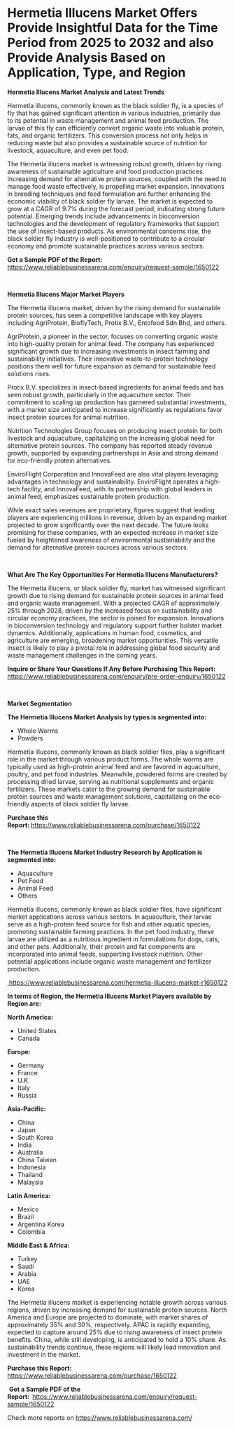 <p><h1>Hermetia Illucens Market Offers Provide Insightful Data for the Time Period from 2025 to 2032 and also Provide Analysis Based on Application, Type, and Region</h1></p><p><strong>Hermetia Illucens Market Analysis and Latest Trends</strong></p>
<p><p>Hermetia illucens, commonly known as the black soldier fly, is a species of fly that has gained significant attention in various industries, primarily due to its potential in waste management and animal feed production. The larvae of this fly can efficiently convert organic waste into valuable protein, fats, and organic fertilizers. This conversion process not only helps in reducing waste but also provides a sustainable source of nutrition for livestock, aquaculture, and even pet food.</p><p>The Hermetia illucens market is witnessing robust growth, driven by rising awareness of sustainable agriculture and food production practices. Increasing demand for alternative protein sources, coupled with the need to manage food waste effectively, is propelling market expansion. Innovations in breeding techniques and feed formulation are further enhancing the economic viability of black soldier fly larvae. The market is expected to grow at a CAGR of 9.7% during the forecast period, indicating strong future potential. Emerging trends include advancements in bioconversion technologies and the development of regulatory frameworks that support the use of insect-based products. As environmental concerns rise, the black soldier fly industry is well-positioned to contribute to a circular economy and promote sustainable practices across various sectors.</p></p>
<p><strong>Get a Sample PDF of the Report:&nbsp;</strong> <a href="https://www.reliablebusinessarena.com/enquiry/request-sample/1650122?utm_campaign=1891&utm_medium=2&utm_source=Github&utm_content=ia&utm_term=30032025&utm_id=hermetia-illucens">https://www.reliablebusinessarena.com/enquiry/request-sample/1650122</a></p>
<p>&nbsp;</p>
<p><strong>Hermetia Illucens Major Market Players</strong></p>
<p><p>The Hermetia illucens market, driven by the rising demand for sustainable protein sources, has seen a competitive landscape with key players including AgriProtein, BioflyTech, Protix B.V., Entofood Sdn Bhd, and others.</p><p>AgriProtein, a pioneer in the sector, focuses on converting organic waste into high-quality protein for animal feed. The company has experienced significant growth due to increasing investments in insect farming and sustainability initiatives. Their innovative waste-to-protein technology positions them well for future expansion as demand for sustainable feed solutions rises.</p><p>Protix B.V. specializes in insect-based ingredients for animal feeds and has seen robust growth, particularly in the aquaculture sector. Their commitment to scaling up production has garnered substantial investments, with a market size anticipated to increase significantly as regulations favor insect protein sources for animal nutrition.</p><p>Nutrition Technologies Group focuses on producing insect protein for both livestock and aquaculture, capitalizing on the increasing global need for alternative protein sources. The company has reported steady revenue growth, supported by expanding partnerships in Asia and strong demand for eco-friendly protein alternatives.</p><p>EnviroFlight Corporation and InnovaFeed are also vital players leveraging advantages in technology and sustainability. EnviroFlight operates a high-tech facility, and InnovaFeed, with its partnership with global leaders in animal feed, emphasizes sustainable protein production.</p><p>While exact sales revenues are proprietary, figures suggest that leading players are experiencing millions in revenue, driven by an expanding market projected to grow significantly over the next decade. The future looks promising for these companies, with an expected increase in market size fueled by heightened awareness of environmental sustainability and the demand for alternative protein sources across various sectors.</p></p>
<p>&nbsp;</p>
<p><strong>What Are The Key Opportunities For Hermetia Illucens Manufacturers?</strong></p>
<p><p>The Hermetia illucens, or black soldier fly, market has witnessed significant growth due to rising demand for sustainable protein sources in animal feed and organic waste management. With a projected CAGR of approximately 25% through 2028, driven by the increased focus on sustainability and circular economy practices, the sector is poised for expansion. Innovations in bioconversion technology and regulatory support further bolster market dynamics. Additionally, applications in human food, cosmetics, and agriculture are emerging, broadening market opportunities. This versatile insect is likely to play a pivotal role in addressing global food security and waste management challenges in the coming years.</p></p>
<p><strong>Inquire or Share Your Questions If Any Before Purchasing This Report:</strong> <a href="https://www.reliablebusinessarena.com/enquiry/pre-order-enquiry/1650122?utm_campaign=1891&utm_medium=2&utm_source=Github&utm_content=ia&utm_term=30032025&utm_id=hermetia-illucens">https://www.reliablebusinessarena.com/enquiry/pre-order-enquiry/1650122</a></p>
<p>&nbsp;</p>
<p><strong>Market Segmentation</strong></p>
<p><strong>The Hermetia Illucens Market Analysis by types is segmented into:</strong></p>
<p><ul><li>Whole Worms</li><li>Powders</li></ul></p>
<p><p>Hermetia illucens, commonly known as black soldier flies, play a significant role in the market through various product forms. The whole worms are typically used as high-protein animal feed and are favored in aquaculture, poultry, and pet food industries. Meanwhile, powdered forms are created by processing dried larvae, serving as nutritional supplements and organic fertilizers. These markets cater to the growing demand for sustainable protein sources and waste management solutions, capitalizing on the eco-friendly aspects of black soldier fly larvae.</p></p>
<p><strong>Purchase this Report:&nbsp;</strong><a href="https://www.reliablebusinessarena.com/purchase/1650122?utm_campaign=1891&utm_medium=2&utm_source=Github&utm_content=ia&utm_term=30032025&utm_id=hermetia-illucens">https://www.reliablebusinessarena.com/purchase/1650122</a></p>
<p>&nbsp;</p>
<p><strong>The Hermetia Illucens Market Industry Research by Application is segmented into:</strong></p>
<p><ul><li>Aquaculture</li><li>Pet Food</li><li>Animal Feed</li><li>Others</li></ul></p>
<p><p>Hermetia illucens, commonly known as black soldier flies, have significant market applications across various sectors. In aquaculture, their larvae serve as a high-protein feed source for fish and other aquatic species, promoting sustainable farming practices. In the pet food industry, these larvae are utilized as a nutritious ingredient in formulations for dogs, cats, and other pets. Additionally, their protein and fat components are incorporated into animal feeds, supporting livestock nutrition. Other potential applications include organic waste management and fertilizer production.</p></p>
<p><a href="https://www.reliablebusinessarena.com/hermetia-illucens-market-r1650122?utm_campaign=1891&utm_medium=2&utm_source=Github&utm_content=ia&utm_term=30032025&utm_id=hermetia-illucens">&nbsp;https://www.reliablebusinessarena.com/hermetia-illucens-market-r1650122</a></p>
<p><strong>In terms of Region, the Hermetia Illucens Market Players available by Region are:</strong></p>
<p>
    <p> <strong> North America: </strong>
        <ul>
            <li>United States</li>
            <li>Canada</li>
        </ul>
        </p> 
    <p> <strong> Europe: </strong>
        <ul>
            <li>Germany</li>
            <li>France</li>
            <li>U.K.</li>
            <li>Italy</li>
            <li>Russia</li>
        </ul>
        </p> 
    <p> <strong> Asia-Pacific: </strong>
        <ul>
            <li>China</li>
            <li>Japan</li>
            <li>South Korea</li>
            <li>India</li>
            <li>Australia</li>
            <li>China Taiwan</li>
            <li>Indonesia</li>
            <li>Thailand</li>
            <li>Malaysia</li>
        </ul>
        </p> 
    <p> <strong> Latin America: </strong>
        <ul>
            <li>Mexico</li>
            <li>Brazil</li>
            <li>Argentina Korea</li>
            <li>Colombia</li>
        </ul>
        </p> 
    <p> <strong> Middle East & Africa: </strong>
        <ul>
            <li>Turkey</li>
            <li>Saudi</li>
            <li>Arabia</li>
            <li>UAE</li>
            <li>Korea</li>
        </ul>
    </p>
    </p>
<p><p>The Hermetia illucens market is experiencing notable growth across various regions, driven by increasing demand for sustainable protein sources. North America and Europe are projected to dominate, with market shares of approximately 35% and 30%, respectively. APAC is rapidly expanding, expected to capture around 25% due to rising awareness of insect protein benefits. China, while still developing, is anticipated to hold a 10% share. As sustainability trends continue, these regions will likely lead innovation and investment in the market.</p></p>
<p><strong>Purchase this Report: </strong><a href="https://www.reliablebusinessarena.com/purchase/1650122?utm_campaign=1891&utm_medium=2&utm_source=Github&utm_content=ia&utm_term=30032025&utm_id=hermetia-illucens">https://www.reliablebusinessarena.com/purchase/1650122</a></p>
<p>&nbsp;<strong>Get a Sample PDF of the Report:&nbsp;&nbsp;</strong><a href="https://www.reliablebusinessarena.com/enquiry/request-sample/1650122?utm_campaign=1891&utm_medium=2&utm_source=Github&utm_content=ia&utm_term=30032025&utm_id=hermetia-illucens">https://www.reliablebusinessarena.com/enquiry/request-sample/1650122</a></p>
<p><strong></strong></p>
<p>Check more reports on <a href="https://www.reliablebusinessarena.com/?utm_campaign=1891&utm_medium=2&utm_source=Github&utm_content=ia&utm_term=30032025&utm_id=hermetia-illucens">https://www.reliablebusinessarena.com/</a></p>